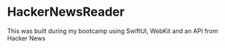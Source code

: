 # HackerNewsReader
This was built during my bootcamp using SwiftUI, WebKit and an API from Hacker News
